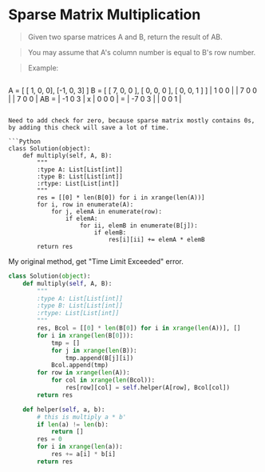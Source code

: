 # Sparse Matrix Multiplication

> Given two sparse matrices A and B, return the result of AB.

> You may assume that A's column number is equal to B's row number.

> Example:

> ```
A = [
  [ 1, 0, 0],
  [-1, 0, 3]
]
B = [
  [ 7, 0, 0 ],
  [ 0, 0, 0 ],
  [ 0, 0, 1 ]
]
     |  1 0 0 |   | 7 0 0 |   |  7 0 0 |
AB = | -1 0 3 | x | 0 0 0 | = | -7 0 3 |
                  | 0 0 1 |
```

Need to add check for zero, because sparse matrix mostly contains 0s, by adding this check will save a lot of time.

```Python
class Solution(object):
    def multiply(self, A, B):
        """
        :type A: List[List[int]]
        :type B: List[List[int]]
        :rtype: List[List[int]]
        """
        res = [[0] * len(B[0]) for i in xrange(len(A))]
        for i, row in enumerate(A):
            for j, elemA in enumerate(row):
                if elemA:
                    for ii, elemB in enumerate(B[j]):
                        if elemB:
                            res[i][ii] += elemA * elemB
        return res
```

My original method, get "Time Limit Exceeded" error.

```Python
class Solution(object):
    def multiply(self, A, B):
        """
        :type A: List[List[int]]
        :type B: List[List[int]]
        :rtype: List[List[int]]
        """
        res, Bcol = [[0] * len(B[0]) for i in xrange(len(A))], []
        for i in xrange(len(B[0])):
            tmp = []
            for j in xrange(len(B)):
                tmp.append(B[j][i])
            Bcol.append(tmp)
        for row in xrange(len(A)):
            for col in xrange(len(Bcol)):
                res[row][col] = self.helper(A[row], Bcol[col])
        return res

    def helper(self, a, b):
        # this is multiply a * b'
        if len(a) != len(b):
            return []
        res = 0
        for i in xrange(len(a)):
            res += a[i] * b[i]
        return res
```
